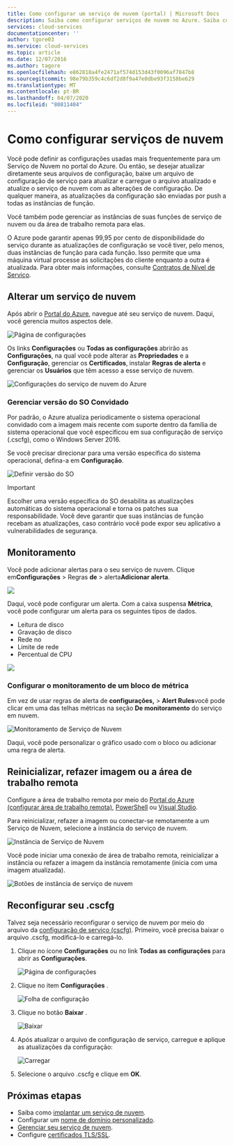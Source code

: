 ```yaml
---
title: Como configurar um serviço de nuvem (portal) | Microsoft Docs
description: Saiba como configurar serviços de nuvem no Azure. Saiba como atualizar a configuração do serviço de nuvem e configurar acesso remoto às instâncias de função. Esses exemplos usam o portal do Azure.
services: cloud-services
documentationcenter: ''
author: tgore03
ms.service: cloud-services
ms.topic: article
ms.date: 12/07/2016
ms.author: tagore
ms.openlocfilehash: e862818a4fe2471af574d153d43f0096af7847b8
ms.sourcegitcommit: 98e79b359c4c6df2d8f9a47e0dbe93f3158be629
ms.translationtype: MT
ms.contentlocale: pt-BR
ms.lasthandoff: 04/07/2020
ms.locfileid: "80811404"
---
```

# <a name="how-to-configure-cloud-services"></a>Como configurar serviços de nuvem

Você pode definir as configurações usadas mais frequentemente para um Serviço de Nuvem no portal do Azure. Ou então, se desejar atualizar diretamente seus arquivos de configuração, baixe um arquivo de configuração de serviço para atualizar e carregue o arquivo atualizado e atualize o serviço de nuvem com as alterações de configuração. De qualquer maneira, as atualizações da configuração são enviadas por push a todas as instâncias de função.

Você também pode gerenciar as instâncias de suas funções de serviço de nuvem ou da área de trabalho remota para elas.

O Azure pode garantir apenas 99,95 por cento de disponibilidade do serviço durante as atualizações de configuração se você tiver, pelo menos, duas instâncias de função para cada função. Isso permite que uma máquina virtual processe as solicitações do cliente enquanto a outra é atualizada. Para obter mais informações, consulte [Contratos de Nível de Serviço](https://azure.microsoft.com/support/legal/sla/).

## <a name="change-a-cloud-service"></a>Alterar um serviço de nuvem

Após abrir o [Portal do Azure](https://portal.azure.com/), navegue até seu serviço de nuvem. Daqui, você gerencia muitos aspectos dele.

![Página de configurações](./media/cloud-services-how-to-configure-portal/cloud-service.png)

Os links **Configurações** ou **Todas as configurações** abrirão as **Configurações**, na qual você pode alterar as **Propriedades** e a **Configuração**, gerenciar os **Certificados**, instalar **Regras de alerta** e gerenciar os **Usuários** que têm acesso a esse serviço de nuvem.

![Configurações do serviço de nuvem do Azure](./media/cloud-services-how-to-configure-portal/cs-settings-blade.png)

### <a name="manage-guest-os-version"></a>Gerenciar versão do SO Convidado

Por padrão, o Azure atualiza periodicamente o sistema operacional convidado com a imagem mais recente com suporte dentro da família de sistema operacional que você especificou em sua configuração de serviço (.cscfg), como o Windows Server 2016.

Se você precisar direcionar para uma versão específica do sistema operacional, defina-a em **Configuração**.

![Definir versão do SO](./media/cloud-services-how-to-configure-portal/cs-settings-config-guestosversion.png)

>[!IMPORTANT]
> Escolher uma versão específica do SO desabilita as atualizações automáticas do sistema operacional e torna os patches sua responsabilidade. Você deve garantir que suas instâncias de função recebam as atualizações, caso contrário você pode expor seu aplicativo a vulnerabilidades de segurança.

## <a name="monitoring"></a>Monitoramento

Você pode adicionar alertas para o seu serviço de nuvem. Clique em**Configurações** > Regras **de** > alerta**Adicionar alerta**.

![](./media/cloud-services-how-to-configure-portal/cs-alerts.png)

Daqui, você pode configurar um alerta. Com a caixa suspensa **Métrica**, você pode configurar um alerta para os seguintes tipos de dados.

* Leitura de disco
* Gravação de disco
* Rede no
* Limite de rede
* Percentual de CPU

![](./media/cloud-services-how-to-configure-portal/cs-alert-item.png)

### <a name="configure-monitoring-from-a-metric-tile"></a>Configurar o monitoramento de um bloco de métrica

Em vez de usar regras de alerta de **configurações,** > **Alert Rules**você pode clicar em uma das telhas métricas na seção **De monitoramento** do serviço em nuvem.

![Monitoramento de Serviço de Nuvem](./media/cloud-services-how-to-configure-portal/cs-monitoring.png)

Daqui, você pode personalizar o gráfico usado com o bloco ou adicionar uma regra de alerta.

## <a name="reboot-reimage-or-remote-desktop"></a>Reinicializar, refazer imagem ou a área de trabalho remota

Configure a área de trabalho remota por meio do [Portal do Azure (configurar área de trabalho remota)](cloud-services-role-enable-remote-desktop-new-portal.md), [PowerShell](cloud-services-role-enable-remote-desktop-powershell.md) ou [Visual Studio](cloud-services-role-enable-remote-desktop-visual-studio.md).

Para reinicializar, refazer a imagem ou conectar-se remotamente a um Serviço de Nuvem, selecione a instância do serviço de nuvem.

![Instância de Serviço de Nuvem](./media/cloud-services-how-to-configure-portal/cs-instance.png)

Você pode iniciar uma conexão de área de trabalho remota, reinicializar a instância ou refazer a imagem da instância remotamente (inicia com uma imagem atualizada).

![Botões de instância de serviço de nuvem](./media/cloud-services-how-to-configure-portal/cs-instance-buttons.png)

## <a name="reconfigure-your-cscfg"></a>Reconfigurar seu .cscfg

Talvez seja necessário reconfigurar o serviço de nuvem por meio do arquivo da [configuração de serviço (cscfg)](cloud-services-model-and-package.md#cscfg). Primeiro, você precisa baixar o arquivo .cscfg, modificá-lo e carregá-lo.

1. Clique no ícone **Configurações** ou no link **Todas as configurações** para abrir as **Configurações**.

    ![Página de configurações](./media/cloud-services-how-to-configure-portal/cloud-service.png)
2. Clique no item **Configurações** .

    ![Folha de configuração](./media/cloud-services-how-to-configure-portal/cs-settings-config.png)
3. Clique no botão **Baixar** .

    ![Baixar](./media/cloud-services-how-to-configure-portal/cs-settings-config-panel-download.png)
4. Após atualizar o arquivo de configuração de serviço, carregue e aplique as atualizações da configuração:

    ![Carregar](./media/cloud-services-how-to-configure-portal/cs-settings-config-panel-upload.png)
5. Selecione o arquivo .cscfg e clique em **OK**.

## <a name="next-steps"></a>Próximas etapas

* Saiba como [implantar um serviço de nuvem](cloud-services-how-to-create-deploy-portal.md).
* Configurar um [nome de domínio personalizado](cloud-services-custom-domain-name-portal.md).
* [Gerenciar seu serviço de nuvem](cloud-services-how-to-manage-portal.md).
* Configure [certificados TLS/SSL](cloud-services-configure-ssl-certificate-portal.md).



